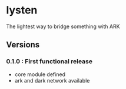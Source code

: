 # lysten
The lightest way to bridge something with ARK

## Versions

### 0.1.0 : First functional release
 + core module defined
 + ark and dark network available
 